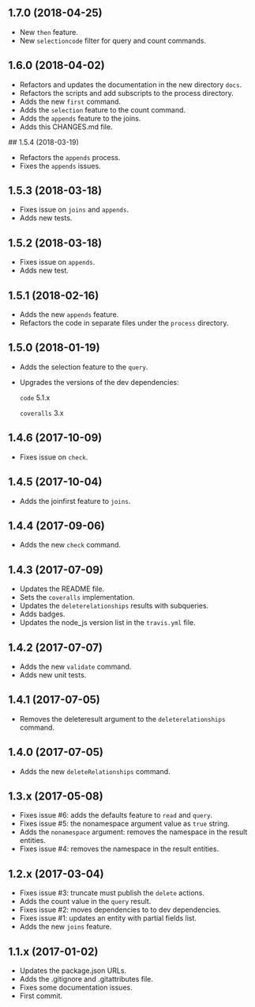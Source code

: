 ## 1.7.0 (2018-04-25)

* New `then` feature.
* New `selectioncode` filter for query and count commands.

## 1.6.0 (2018-04-02)

* Refactors and updates the documentation in the new directory `docs`.
* Refactors the scripts and add subscripts to the process directory.
* Adds the new `first` command.
* Adds the `selection` feature to the count command.
* Adds the `appends` feature to the joins.
* Adds this CHANGES.md file.

## 1.5.4 (2018-03-19)

* Refactors the `appends` process.
* Fixes the `appends` issues.

## 1.5.3 (2018-03-18)

* Fixes issue on `joins` and `appends`.
* Adds new tests.

## 1.5.2 (2018-03-18)

- Fixes issue on `appends`.
- Adds new test.

## 1.5.1 (2018-02-16)

* Adds the new `appends` feature.
* Refactors the code in separate files under the `process` directory.

## 1.5.0 (2018-01-19)

* Adds the selection feature to the `query`.

* Upgrades the versions of the dev dependencies:

  `code` 5.1.x

  `coveralls` 3.x

## 1.4.6 (2017-10-09)

* Fixes issue on `check`.

## 1.4.5 (2017-10-04)

* Adds the joinfirst feature to `joins`.

## 1.4.4 (2017-09-06)

* Adds the new `check` command.

## 1.4.3 (2017-07-09)

* Updates the README file.
* Sets the `coveralls` implementation.
* Updates the `deleterelationships` results with subqueries.
* Adds badges.
* Updates the node_js version list in the `travis.yml` file.

## 1.4.2 (2017-07-07)

* Adds the new `validate` command.
* Adds new unit tests.

## 1.4.1 (2017-07-05)

* Removes the deleteresult argument to the `deleterelationships` command.

## 1.4.0 (2017-07-05)

* Adds the new `deleteRelationships` command.

## 1.3.x (2017-05-08)

* Fixes issue #6: adds the defaults feature to `read` and `query`.
* Fixes issue #5: the nonamespace argument value as `true` string.
* Adds the `nonamespace` argument: removes the namespace in the result entities.
* Fixes issue #4: removes the namespace in the result entities.

## 1.2.x (2017-03-04)

* Fixes issue #3: truncate must publish the `delete` actions.
* Adds the count value in the `query` result.
* Fixes issue #2: moves dependencies to to dev dependencies.
* Fixes issue #1: updates an entity with partial fields list.
* Adds the new `joins` feature.

## 1.1.x (2017-01-02)

* Updates the package.json URLs.
* Adds the .gitignore and .gitattributes file.
* Fixes some documentation issues.
* First commit.
